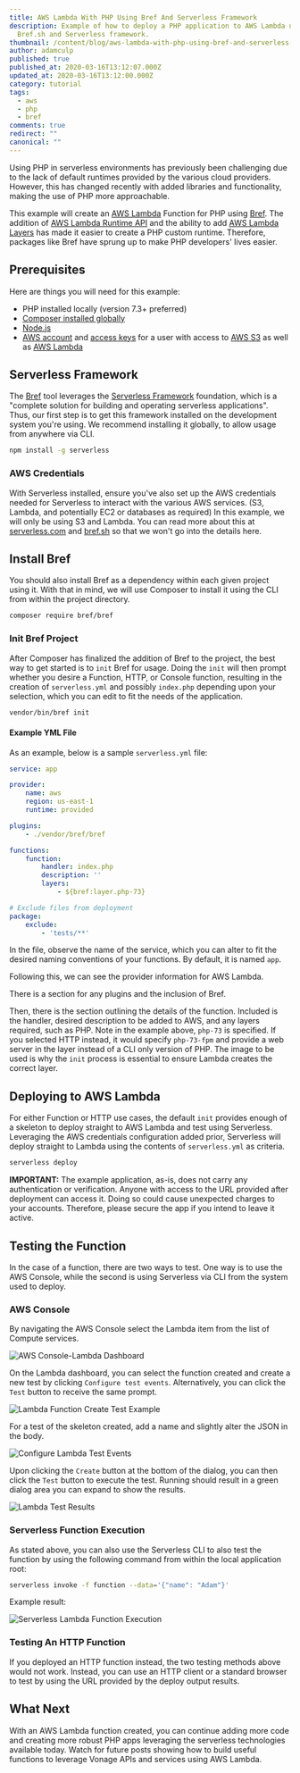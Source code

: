 ```yaml
---
title: AWS Lambda With PHP Using Bref And Serverless Framework
description: Example of how to deploy a PHP application to AWS Lambda using
  Bref.sh and Serverless framework.
thumbnail: /content/blog/aws-lambda-with-php-using-bref-and-serverless-framework-dr/E_AWS-Lambda_1200x600.png
author: adamculp
published: true
published_at: 2020-03-16T13:12:07.000Z
updated_at: 2020-03-16T13:12:00.000Z
category: tutorial
tags:
  - aws
  - php
  - bref
comments: true
redirect: ""
canonical: ""
---
```

Using PHP in serverless environments has previously been challenging due to the lack of default runtimes provided by the various cloud providers. However, this has changed recently with added libraries and functionality, making the use of PHP more approachable.

This example will create an [AWS Lambda](https://aws.amazon.com/lambda/) Function for PHP using [Bref](https://bref.sh/). The addition of [AWS Lambda Runtime API](https://docs.aws.amazon.com/lambda/latest/dg/runtimes-api.html) and the ability to add [AWS Lambda Layers](https://docs.aws.amazon.com/lambda/latest/dg/configuration-layers.html) has made it easier to create a PHP custom runtime. Therefore, packages like Bref have sprung up to make PHP developers' lives easier.

## Prerequisites

Here are things you will need for this example:

* PHP installed locally (version 7.3+ preferred)
* [Composer installed globally](https://getcomposer.org/doc/00-intro.md#globally)
* [Node.js](https://nodejs.org/en/)
* [AWS account](https://aws.amazon.com/) and [access keys](https://docs.aws.amazon.com/IAM/latest/UserGuide/introduction.html) for a user with access to [AWS S3](https://docs.aws.amazon.com/s3/) as well as [AWS Lambda](https://docs.aws.amazon.com/lambda/latest/dg/welcome.html)

## Serverless Framework

The [Bref](https://bref.sh/) tool leverages the [Serverless Framework](https://serverless.com) foundation, which is a "complete solution for building and operating serverless applications". Thus, our first step is to get this framework installed on the development system you're using. We recommend installing it globally, to allow usage from anywhere via CLI.

```bash
npm install -g serverless
```

### AWS Credentials

With Serverless installed, ensure you've also set up the AWS credentials needed for Serverless to interact with the various AWS services. (S3, Lambda, and potentially EC2 or databases as required) In this example, we will only be using S3 and Lambda. You can read more about this at [serverless.com](https://serverless.com/framework/docs/providers/aws/guide/credentials/#using-aws-access-keys) and [bref.sh](https://bref.sh/docs/installation/aws-keys.html) so that we won't go into the details here.

## Install Bref

You should also install Bref as a dependency within each given project using it. With that in mind, we will use Composer to install it using the CLI from within the project directory.

```bash
composer require bref/bref
```

### Init Bref Project

After Composer has finalized the addition of Bref to the project, the best way to get started is to `init` Bref for usage. Doing the `init` will then prompt whether you desire a Function, HTTP, or Console function, resulting in the creation of `serverless.yml` and possibly `index.php` depending upon your selection, which you can edit to fit the needs of the application.

```bash
vendor/bin/bref init
```

#### Example YML File

As an example, below is a sample `serverless.yml` file:

```yaml
service: app

provider:
    name: aws
    region: us-east-1
    runtime: provided

plugins:
    - ./vendor/bref/bref

functions:
    function:
        handler: index.php
        description: ''
        layers:
            - ${bref:layer.php-73}

# Exclude files from deployment
package:
    exclude:
        - 'tests/**'
```

In the file, observe the name of the service, which you can alter to fit the desired naming conventions of your functions. By default, it is named `app`.

Following this, we can see the provider information for AWS Lambda.

There is a section for any plugins and the inclusion of Bref.

Then, there is the section outlining the details of the function. Included is the handler, desired description to be added to AWS, and any layers required, such as PHP. Note in the example above, `php-73` is specified. If you selected HTTP instead, it would specify `php-73-fpm` and provide a web server in the layer instead of a CLI only version of PHP. The image to be used is why the `init` process is essential to ensure Lambda creates the correct layer.

## Deploying to AWS Lambda

For either Function or HTTP use cases, the default `init` provides enough of a skeleton to deploy straight to AWS Lambda and test using Serverless. Leveraging the AWS credentials configuration added prior, Serverless will deploy straight to Lambda using the contents of `serverless.yml` as criteria.

```bash
serverless deploy
```

**IMPORTANT:** The example application, as-is, does not carry any authentication or verification. Anyone with access to the URL provided after deployment can access it. Doing so could cause unexpected charges to your accounts. Therefore, please secure the app if you intend to leave it active.

## Testing the Function

In the case of a function, there are two ways to test. One way is to use the AWS Console, while the second is using Serverless via CLI from the system used to deploy.

### AWS Console

By navigating the AWS Console select the Lambda item from the list of Compute services.

![AWS Console-Lambda Dashboard](/content/blog/aws-lambda-with-php-using-bref-and-serverless-framework/aws_console_compute_lambda.png "AWS Console-Lambda Dashboard")

On the Lambda dashboard, you can select the function created and create a new test by clicking `Configure test events`. Alternatively, you can click the `Test` button to receive the same prompt.

![Lambda Function Create Test Example](/content/blog/aws-lambda-with-php-using-bref-and-serverless-framework/lambda_function_create_test.png "Lambda Function Create Test Example")

For a test of the skeleton created, add a name and slightly alter the JSON in the body.

![Configure Lambda Test Events](/content/blog/aws-lambda-with-php-using-bref-and-serverless-framework/configure_test_events.png "Configure Lambda Test Events")

Upon clicking the `Create` button at the bottom of the dialog, you can then click the `Test` button to execute the test. Running should result in a green dialog area you can expand to show the results.

![Lambda Test Results](/content/blog/aws-lambda-with-php-using-bref-and-serverless-framework/lambda_test_results.png "Lambda Test Results")

### Serverless Function Execution

As stated above, you can also use the Serverless CLI to also test the function by using the following command from within the local application root:

```bash
serverless invoke -f function --data='{"name": "Adam"}'
```

Example result:

![Serverless Lambda Function Execution](/content/blog/aws-lambda-with-php-using-bref-and-serverless-framework/serverless_lambda_function_execution.png "Serverless Lambda Function Execution")

### Testing An HTTP Function

If you deployed an HTTP function instead, the two testing methods above would not work. Instead, you can use an HTTP client or a standard browser to test by using the URL provided by the deploy output results.

## What Next

With an AWS Lambda function created, you can continue adding more code and creating more robust PHP apps leveraging the serverless technologies available today. Watch for future posts showing how to build useful functions to leverage Vonage APIs and services using AWS Lambda.